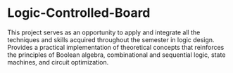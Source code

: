 # Logic-Controlled-Board
This project serves as an opportunity to apply and integrate all the techniques and skills acquired throughout the semester in logic design. Provides a practical implementation of theoretical concepts that reinforces the principles of Boolean algebra, combinational and sequential logic, state machines, and circuit optimization.
